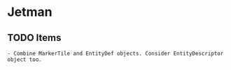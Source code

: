 # Jetman

TODO Items
----------

    - Combine MarkerTile and EntityDef objects. Consider EntityDescriptor object too.
    
